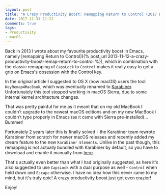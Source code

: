 ```yaml
---
layout: post
title: "A Crazy Productivity Boost: Remapping Return to Control (2017 Edition)"
date: 2017-12-31 11:22
comments: true
tags:
- Productivity
- macOS
---
```


Back in 2013 I wrote about my favourite productivity boost in Emacs,
namely [remapping Return to
Control]({% post_url 2013-11-12-a-crazy-productivity-boost-remap-return-to-control %}),
which in combination with the classic remapping of `CapsLock` to
`Control` makes it really easy to get a grip on Emacs's obsession with
the Control key.

In the original article I suggested to OS X (now macOS) users the tool
`KeyRemap4MacBook`, which was eventually renamed to
[Karabiner](https://pqrs.org/osx/karabiner/). Unfortunately this tool
stopped working in macOS Sierra, due to some internal kernel
architecture changes.

That was pretty painful for me as it meant that on my old MacBook
I couldn't upgrade to the newest macOS editions and on my new
MacBook I couldn't type properly in Emacs (as it came with Sierra pre-installed)...
Bummer!

Fortunately 2 years later this is finally solved - the Karabiner team
rewrote Karabiner from scratch for newer macOS releases and recently
added my dream feature to the new `Karabiner Elements`. Unlike in the
past though, this remapping is not actually bundled with Karabiner by
default, so you have to download and enable it manually from
[here](https://pqrs.org/osx/karabiner/complex_modifications/#caps_and_return_to_ctrl).

That's actually even better than what I had originally suggested, as
here it's also suggested to use `CapsLock` with a dual purpose as
well - `Control` when held down and `Escape` otherwise.  I have no
idea how this never came to my mind, but it's truly epic! A crazy
productivity boost just got even crazier!

Enjoy!
